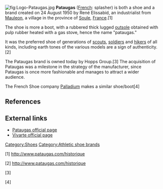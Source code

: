 ![](Logo-Pataugas.jpg "fig:Logo-Pataugas.jpg") **Pataugas**
([French](French_language "wikilink"): splasher) is both a shoe and a
brand created on 24 August 1950 by René Elissabid, an industrialist from
[Mauleon](Mauléon-Licharre "wikilink"), a village in the province of
[Soule](Soule "wikilink"), [France](France "wikilink").[1]

The shoe is more a boot, with a rubbered thick lugged
[outsole](Shoe#Shoe_construction "wikilink") obtained with pulp rubber
heated with a gas stove, hence the name "pataugas."

It was the preferred shoe of generations of [scouts](scouts "wikilink"),
[soldiers](soldiers "wikilink") and [hikers](hikers "wikilink") of all
kinds, including earth tones of the various models are a sign of
authenticity.[2]

The Pataugas brand is owned today by Hopps Group.[3] The acquisition of
Pataugas was a milestone in the strategy of the manufacturer, since
Pataugas is once more fashionable and manages to attract a wider
audience.

The French Shoe company [Palladium](Palladium_Boots "wikilink") makes a
similar shoe/boot[4]

## References

## External links

-   [Pataugas official page](http://www.pataugas.com/)
-   [Vivarte official page](http://www.vivarte.com/)

[Category:Shoes](Category:Shoes "wikilink") [Category:Athletic shoe
brands](Category:Athletic_shoe_brands "wikilink")

[1] <http://www.pataugas.com/historique>

[2] <http://www.pataugas.com/historique>

[3]

[4]